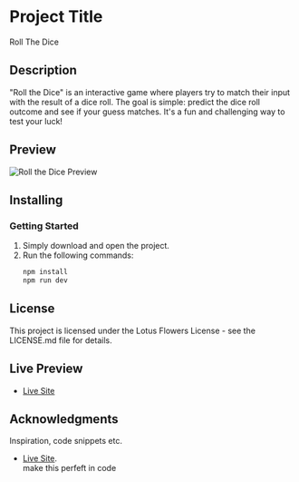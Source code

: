 # Project Title
Roll The Dice

## Description
"Roll the Dice" is an interactive game where players try to match their input with the result of a dice roll. The goal is simple: predict the dice roll outcome and see if your guess matches. It's a fun and challenging way to test your luck!

## Preview
![Roll the Dice Preview](https://github.com/user-attachments/assets/93f2cd9c-56ce-4019-98f4-e672ea22156f)

## Installing
### Getting Started
1. Simply download and open the project.
2. Run the following commands:
   ```bash
   npm install
   npm run dev

## License

This project is licensed under the Lotus Flowers License - see the LICENSE.md file for details.


## Live Preview
* [Live Site](https://roshan-sharmaa.netlify.app/)

## Acknowledgments

Inspiration, code snippets etc.
* [Live Site](https://roshan-sharmaa.netlify.app/).  
   make this perfeft in code
